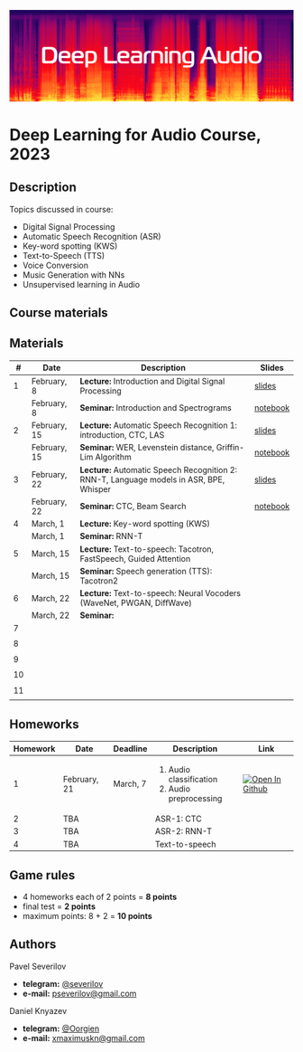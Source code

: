 ![logo](./logo.png)
# Deep Learning for Audio Course, 2023

## Description
Topics discussed in course:
- Digital Signal Processing
- Automatic Speech Recognition (ASR)
- Key-word spotting (KWS)
- Text-to-Speech (TTS)
- Voice Conversion
- Music Generation with NNs
- Unsupervised learning in Audio

## Course materials
## Materials

| # | Date | Description | Slides |
|---------|------|-------------|---------|
| 1 | February, 8 | <b>Lecture:</b> Introduction and Digital Signal Processing | [slides](lectures/lecture01_DLAudio2023.pdf) |
|  | February, 8 | <b>Seminar:</b> Introduction and Spectrograms | [notebook](seminars/seminar01/seminar1.ipynb) |
| 2 | February, 15 | <b>Lecture:</b> Automatic Speech Recognition 1: introduction, CTC, LAS | [slides](lectures/lecture02_DLAudio2023.pdf) |
|  | February, 15 | <b>Seminar:</b> WER, Levenstein distance, Griffin-Lim Algorithm | [notebook](seminars/seminar02/seminar2.ipynb) |
| 3 | February, 22 | <b>Lecture:</b> Automatic Speech Recognition 2: RNN-T, Language models in ASR, BPE, Whisper | [slides](lectures/lecture03_DLAudio2023.pdf) |
|  | February, 22 | <b>Seminar:</b> CTC, Beam Search | [notebook](seminars/seminar03/seminar3.ipynb) |
| 4 | March, 1 | <b>Lecture:</b> Key-word spotting (KWS) |  |
|  | March, 1 | <b>Seminar:</b> RNN-T |  |
| 5 | March, 15 | <b>Lecture:</b> Text-to-speech: Tacotron, FastSpeech, Guided Attention |  |
|  | March, 15 | <b>Seminar:</b> Speech generation (TTS): Tacotron2 |  |
| 6 | March, 22 | <b>Lecture:</b>  Text-to-speech: Neural Vocoders (WaveNet, PWGAN, DiffWave) |  |
|  | March, 22 | <b>Seminar:</b>  |  |
| 7 |  |  |  |
|  |  |  |  |
| 8 |  |  |  |
|  |  |  |  |
| 9 |  |  |  |
|  |  |  |  |
| 10 |  |  |  |
|  |  |  |  |
| 11 |  |  |  |
|  |  |  |  |

## Homeworks
| Homework | Date | Deadline | Description | Link |
|---------|------|-------------|--------|-------|
| 1 | February, 21 | March, 7 | <ol><li>Audio classification</li><li>Audio preprocessing</li></ol> | [![Open In Github](https://img.shields.io/static/v1.svg?logo=github&label=Repo&message=Open%20in%20Github&color=lightgrey)](homeworks/hw1/hw1.ipynb) |
| 2 | TBA |  | ASR-1: CTC | |
| 3 | TBA |  | ASR-2: RNN-T | |
| 4 | TBA |  | Text-to-speech | |

## Game rules
- 4 homeworks each of 2 points = **8 points**
- final test = **2 points**
- maximum points: 8 + 2 = **10 points**

## Authors

Pavel Severilov
- **telegram:** [@severilov](https://t.me/severilov)
- **e-mail:** pseverilov@gmail.com

Daniel Knyazev
- **telegram:** [@Oorgien](https://t.me/Oorgien)
- **e-mail:** xmaximuskn@gmail.com
